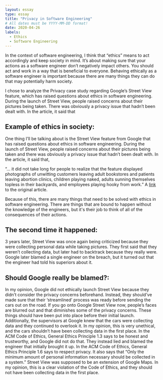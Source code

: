 ```yaml
---
layout: essay
type: essay
title: "Privacy in Software Engineering"
# All dates must be YYYY-MM-DD format!
date: 2020-04-26
labels:
  - Ethics
  - Software Engineering
---
```


In the context of software engineering, I think that “ethics” means to act accordingly and keep society in mind. It’s about making sure that your actions as a software engineer don’t negatively impact others. You should act and work in a way that is beneficial to everyone. Behaving ethically as a software engineer is important because there are many things they can do that may potentially harm society.

I chose to analyze the Privacy case study regarding Google’s Street View feature, which has raised questions about ethics in software engineering. During the launch of Street View, people raised concerns about their pictures being taken. There was obviously a privacy issue that hadn’t been dealt with. In the article, it said that

## Example of ethics in society:

One thing I’ll be talking about is the Street View feature from Google that has raised questions about ethics in software engineering. During the launch of Street View, people raised concerns about their pictures being taken and there was obviously a privacy issue that hadn’t been dealt with. In the article, it said that, 

“... it did not take long for people to realize that the feature displayed photographs of unwitting customers leaving adult bookstores and patients leaving abortion clinics, children playing naked, adults sunning themselves topless in their backyards, and employees playing hooky from work.”
A [link](https://www.scu.edu/ethics/focus-areas/technology-ethics/software-engineering-ethics.html) to the original article.

Because of this, there are many things that need to be solved with ethics in software engineering. There are things that are bound to happen without the knowledge of the engineers, but it's their job to think of all of the consequences of their actions.

## The second time it happened:

3 years later, Street View was once again being criticized because they were collecting personal data while taking pictures. They first said that they weren’t collecting data, but later had to backtrack because they really were. Google later blamed a single engineer on the breach, but it turned out that the engineer had told his superiors about it.

## Should Google really be blamed?:

In my opinion, Google did not ethically launch Street View because they didn’t consider the privacy concerns beforehand. Instead, they should’ve made sure that their ‘streamlined’ process was ready before sending the cars out on the road. If you go onto Google Street View now, people’s faces are blurred out and that diminishes some of the privacy concerns. These things should have been put into place before their initial launch. Additionally, the supervisors at Google knew that the cars were collecting data and they continued to overlook it. In my opinion, this is very unethical, and the cars shouldn’t have been collecting data in the first place. In the ACM Code of Ethics, General Ethics Principle 1.3 says to be honest and trustworthy, and Google did not do that. They instead lied and blamed the engineer that initially brought it up. In the ACM Code of Ethics, General Ethics Principle 1.6 says to respect privacy. It also says that “Only the minimum amount of personal information necessary should be collected in a system.” Street View was supposed to be an extension of Google Maps. In my opinion, this is a clear violation of the Code of Ethics, and they should not have been collecting data in the first place.
